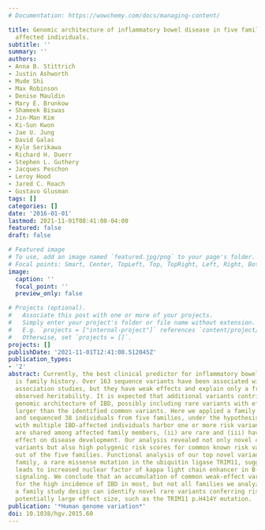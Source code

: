 ```yaml
---
# Documentation: https://wowchemy.com/docs/managing-content/

title: Genomic architecture of inflammatory bowel disease in five families with multiple
  affected individuals.
subtitle: ''
summary: ''
authors:
- Anna B. Stittrich
- Justin Ashworth
- Mude Shi
- Max Robinson
- Denise Mauldin
- Mary E. Brunkow
- Shameek Biswas
- Jin-Man Kim
- Ki-Sun Kwon
- Jae U. Jung
- David Galas
- Kyle Serikawa
- Richard H. Duerr
- Stephen L. Guthery
- Jacques Peschon
- Leroy Hood
- Jared C. Roach
- Gustavo Glusman
tags: []
categories: []
date: '2016-01-01'
lastmod: 2021-11-01T08:41:08-04:00
featured: false
draft: false

# Featured image
# To use, add an image named `featured.jpg/png` to your page's folder.
# Focal points: Smart, Center, TopLeft, Top, TopRight, Left, Right, BottomLeft, Bottom, BottomRight.
image:
  caption: ''
  focal_point: ''
  preview_only: false

# Projects (optional).
#   Associate this post with one or more of your projects.
#   Simply enter your project's folder or file name without extension.
#   E.g. `projects = ["internal-project"]` references `content/project/deep-learning/index.md`.
#   Otherwise, set `projects = []`.
projects: []
publishDate: '2021-11-01T12:41:08.512045Z'
publication_types:
- '2'
abstract: Currently, the best clinical predictor for inflammatory bowel disease (IBD)
  is family history. Over 163 sequence variants have been associated with IBD in genome-wide
  association studies, but they have weak effects and explain only a fraction of the
  observed heritability. It is expected that additional variants contribute to the
  genomic architecture of IBD, possibly including rare variants with effect sizes
  larger than the identified common variants. Here we applied a family study design
  and sequenced 38 individuals from five families, under the hypothesis that families
  with multiple IBD-affected individuals harbor one or more risk variants that (i)
  are shared among affected family members, (ii) are rare and (iii) have substantial
  effect on disease development. Our analysis revealed not only novel candidate risk
  variants but also high polygenic risk scores for common known risk variants in four
  out of the five families. Functional analysis of our top novel variant in the remaining
  family, a rare missense mutation in the ubiquitin ligase TRIM11, suggests that it
  leads to increased nuclear factor of kappa light chain enhancer in B-cells (NF-kappaB)
  signaling. We conclude that an accumulation of common weak-effect variants accounts
  for the high incidence of IBD in most, but not all families we analyzed  and that
  a family study design can identify novel rare variants conferring risk for IBD with
  potentially large effect size, such as the TRIM11 p.H414Y mutation.
publication: '*Human genome variation*'
doi: 10.1038/hgv.2015.60
---
```

